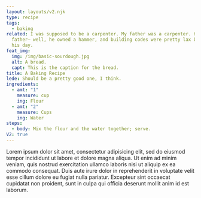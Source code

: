 ```yaml
---
layout: layouts/v2.njk
type: recipe
tags:
  - baking
related: I was supposed to be a carpenter. My father was a carpenter. His
  father— well, he owned a hammer, and building codes were pretty lax back in
  his day.
feat_img:
  img: /img/basic-sourdough.jpg
  alt: A bread.
  capt: This is the caption for the bread.
title: A Baking Recipe
lede: Should be a pretty good one, I think.
ingredients:
  - amt: "1"
    measure: cup
    ing: Flour
  - amt: "2"
    measure: Cups
    ing: Water
steps:
  - body: Mix the flour and the water together; serve.
V2: true
---
```

Lorem ipsum dolor sit amet, consectetur adipisicing elit, sed do eiusmod tempor incididunt ut labore et dolore magna aliqua. Ut enim ad minim veniam, quis nostrud exercitation ullamco laboris nisi ut aliquip ex ea commodo consequat. Duis aute irure dolor in reprehenderit in voluptate velit esse cillum dolore eu fugiat nulla pariatur. Excepteur sint occaecat cupidatat non proident, sunt in culpa qui officia deserunt mollit anim id est laborum.